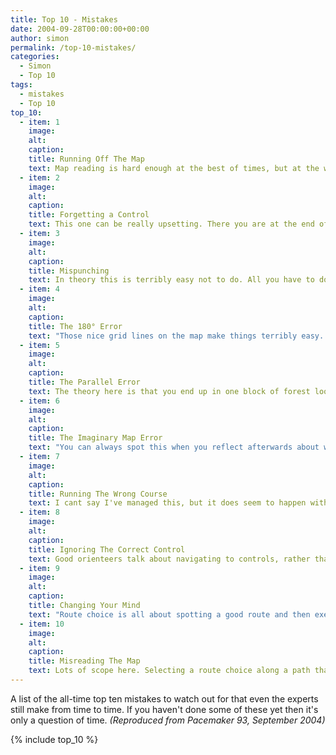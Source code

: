 ```yaml
---
title: Top 10 - Mistakes
date: 2004-09-28T00:00:00+00:00
author: simon
permalink: /top-10-mistakes/
categories:
  - Simon
  - Top 10
tags:
  - mistakes
  - Top 10
top_10:
  - item: 1
    image: 
    alt: 
    caption: 
    title: Running Off The Map
    text: Map reading is hard enough at the best of times, but at the worst of times it gets impossible. Duncan Archer's admission in the last Pacemaker that he ran off the map at the Harvester simply shows that no matter how good you are this will happen to you at some time. You can normally blame the map for this one if it has no distinct boundary, but this fails to explain how I ran off the map across a road without noticing at a JK in the Lake District. I have two personal favourites in this category. I sprinted off the map at an event in Russia whilst  trying to lose the Austrian who was clearly following me. I did manage to lose him whilst off the map, and have never seen him since. And then there was the Scottish 6-Day at Bowhill when four separate LOK M21s ran onwards and upwards after assuming the map stopped at the top of the hill but finding it only really went half way up.
  - item: 2
    image: 
    alt: 
    caption: 
    title: Forgetting a Control
    text: This one can be really upsetting. There you are at the end of a great run and someone tells you that you have left out a control and you are disqualified. At my first JK in Scotland in 1980 leg 3 to 4 was about 100m and leg 4 to 5 was nearly 2.5km. I was so busy looking at route choices that I ran straight past 4 and on into the distance. Luckily I didnt realise this until after I finished since I'm not sure I could have faced running the extra 5km to go back to 4. I did exactly the same thing at a QO Event, planned by  someone who specialised in long legs. He was collecting route choices, and asked me where I had gone since I had done the fastest time for the course. I carefully drew my route on for him, at which point he asked why the line started at control 4 rather than control 5. The results booklet for the event included a selection of route choices, including mine just to widen the embarrassment. Ironically of course the best route choice from 5 to 6 went back through control 4. My only excuse was that it was a master map event (remember them?) and the rain had somewhat smudged my circle for control 5.
  - item: 3
    image: 
    alt: 
    caption: 
    title: Mispunching
    text: In theory this is terribly easy not to do. All you have to do is check the control description. Some people seem to invert this concept and find it terribly easy to do; it's certainly something that can be associated more with some runners than others. The straightforward method is simply not to check the control code and punch at the first control vaguely near where you think it should be. In more complicated situations you could always try blaming the planner, controller, mapper and a whole host of other people for putting two controls too close together or on dubious features. The relevant BOF rules relating to allowable distances between controls (6.2.3 and 6.2.4 for those who need to know these things) are still the cause of much debate. I can honestly say that in well over 1500 events I have only been disqualified for mispunching once, and this clearly fell into the latter category. I punched a last control on a rootstock, which later turned out to be on a knoll about 30 metres away. That's my story anyway.
  - item: 4
    image: 
    alt: 
    caption: 
    title: The 180° Error
    text: "Those nice grid lines on the map make things terribly easy. The arrows point north. So does the arrow on your compass. But in the process of taking the bearing and then following it there is all sorts of scope for getting things a little wrong. You can take your bearing on the map but align it to south rather than north. Or you can take a correct bearing but then run on it with the wrong end of the compass needle aligned to the required direction. Both result in the same outcome: running in exactly the opposite direction to the one you intend. This is a case where being a slow runner can help, since you won't run as far in the wrong direction before you have to turn round and retrace your steps. This is not any real consolation however."
  - item: 5
    image: 
    alt: 
    caption: 
    title: The Parallel Error
    text: The theory here is that you end up in one block of forest looking for your control when you should be in a similar block parallel to the one you are in, where the control really is. This can take a long time to sort out if you are unlucky, especially in southern areas with grid path networks and a dearth of relocating features. Less difficult to excuse was the LOK runner who made a parallel error and managed to run up the parallel wrong hill during a Capricorn mountain orienteering event in the Lake District. What made it worse was that the wrong hill he ran up is known as Little Cockup. Whoops.
  - item: 6
    image: 
    alt: 
    caption: 
    title: The Imaginary Map Error
    text: "You can always spot this when you reflect afterwards about what you were thinking at the time. Let me quote from my thoughts on the way to control 7 at JK Day 1 this year: 'Looks like the marsh coming up. Just need to cross that and follow the path right. Strange, that seems to be a ruined fence Ive just crossed. Nothing shown on the map. I suppose it is fairly indistinct so the mapper must have decided to ignore it. Just keep going for now. (One minute later) Now what is this major path junction doing? Oh dear, I seem to be 300 metres from where I thought I was. And look, theres the marsh I really crossed, and there is the ruined fence I thought the mapper had left off.' Trust the map. Looking at it more often and more carefully also helps in these situations."
  - item: 7
    image: 
    alt: 
    caption: 
    title: Running The Wrong Course
    text: I cant say I've managed this, but it does seem to happen with reasonable regularity. Electronic punching has undoubtedly made it easier to do, since you no longer always have control descriptions to look at to check which course you should be running. Even then the multitude of boxes at a busy start presents all sorts of scope for error. If you're really unlucky it may be several controls, if at all, before you realise what is going on and return to the start for another map.
  - item: 8
    image: 
    alt: 
    caption: 
    title: Ignoring The Correct Control
    text: Good orienteers talk about navigating to controls, rather than finding them. Everything is under control, and luck plays no part. This is the mistake for them. You navigate perfectly over 500m of Scottish contour detail and drop into the small re-entrant just as planned. Wrong control code. Panic. Five minutes of headless chicken act later you finally end up back at the re-entrant and realise it was the right control all along but you had memorised the wrong code. This really is an annoying error. As a variation you could try running confidently straight past a control, knowing it isn't yours, only to come back later when it turns out that it is yours. This is particularly recommended to those who are short-sighted enough not to be able to read the control codes from more than five metres away.
  - item: 9
    image: 
    alt: 
    caption: 
    title: Changing Your Mind
    text: "Route choice is all about spotting a good route and then executing it well. The cunning planner will aim to offer you two or more sensible options. The good orienteer plans ahead and will have spotted the route choice leg early. You can then spend half the course worrying about which way to go, and eventually get to the point where you need to commit yourself. Tip number one: if you can't work out which route choice is best just get on and do one of them well. Tip two: do not get 200m into your route choice and then start thinking about how you should really have gone the other way. Tip three: whatever you do, do not get 300m into the leg and decide the other route really was better, and then do some sort of half and half route choice. This inevitably ends up being a) longer, b) hillier and c) slower  than any of the other options you considered in the first place."
  - item: 10
    image: 
    alt: 
    caption: 
    title: Misreading The Map
    text: Lots of scope here. Selecting a route choice along a path that turns out to be a magnetic north line is quite a favourite, and can lead to hours of fun when you can't find the path junction. For maps with blue magnetic north lines simply change paths to streams. Getting up and down mixed up is also a good one to try. Many's the time I've looked forward to the nice downhill section for a quick breather, only to find it's a nightmare climb. Funny how the reverse is so much less common. Then what about not noticing the uncrossable fence, or overlooking the band of impenetrable fight. To be honest this mistake is nearly always associated with not looking at the map enough. The one case I can think of where this wasn't the case was a DEVON National Event at Plym Forest. A nameless orienteer managed to navigate a significant way around his course, including punching a control on a pond, before being confronted by a major river that wasnt marked on his map. This wasn't so much his error in misreading the map; rather it was because there was no blue printed on his map at all.
---
```

A list of the all-time top ten mistakes to watch out for that even the experts still make from time to time. If you haven't done some of these yet then it's only a question of time. _(Reproduced from Pacemaker 93, September 2004)_
<!--more-->

{% include top_10 %}
